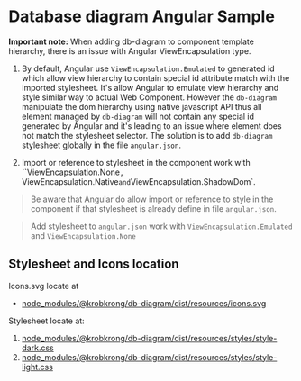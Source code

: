 # Database diagram Angular Sample

**Important note:** When adding db-diagram to component template hierarchy, there is an issue with Angular ViewEncapsulation type.

1. By default, Angular use `ViewEncapsulation.Emulated` to generated id which allow view hierarchy to contain special id attribute match with the imported stylesheet. It's allow Angular to emulate view hierarchy and style similar way to actual Web Component. However the `db-diagram` manipulate the dom hierarchy using native javascript API thus all element managed by `db-diagram` will not contain any special id generated by Angular and it's leading to an issue where element does not match the stylesheet selector. The solution is to add `db-diagram` stylesheet globally in the file `angular.json`.

2. Import or reference to stylesheet in the component work with ``ViewEncapsulation.None`, `ViewEncapsulation.Native` and `ViewEncapsulation.ShadowDom`.

> Be aware that Angular do allow import or reference to style in the component if that stylesheet is already define in file `angular.json`.

> Add stylesheet to `angular.json` work with `ViewEncapsulation.Emulated` and `ViewEncapsulation.None`

## Stylesheet and Icons location

Icons.svg locate at

- [node_modules/@krobkrong/db-diagram/dist/resources/icons.svg](node_modules/@krobkrong/db-diagram/dist/resources/icons.svg)

Stylesheet locate at:

1. [node_modules/@krobkrong/db-diagram/dist/resources/styles/style-dark.css](node_modules/@krobkrong/db-diagram/dist/resources/styles/style-dark.css)
2. [node_modules/@krobkrong/db-diagram/dist/resources/styles/style-light.css](node_modules/@krobkrong/db-diagram/dist/resources/styles/style-light.css)